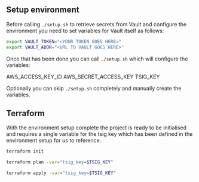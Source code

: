 ## Setup environment

Before calling `./setup.sh` to retrieve secrets from Vault and configure the environment you need to set variables for Vault itself as follows:

```bash
export VAULT_TOKEN="<YOUR TOKEN GOES HERE>"
export VAULT_ADDR="<URL TO VAULT GOES HERE>"
```

Once that has been done you can call `./setup.sh` which will configure the variables:

AWS_ACCESS_KEY_ID
AWS_SECRET_ACCESS_KEY
TSIG_KEY

Optionally you can skip `./setup.sh` completely and manually create the variables.

## Terraform

With the environment setup complete the project is ready to be initialised and requires a single variable for the tsig key which has been defined in the environment setup for us to reference.

```bash
terraform init

terraform plan -var="tsig_key=$TSIG_KEY"

terraform apply -var="tsig_key=$TSIG_KEY"
```